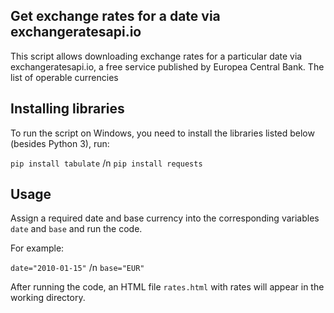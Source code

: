 ## Get exchange rates for a date via exchangeratesapi.io

This script allows downloading exchange rates for a particular date via exchangeratesapi.io, a free service published by Europea Central Bank. The list of operable currencies

## Installing libraries

To run the script on Windows, you need to install the libraries listed below (besides Python 3), run:

`pip install tabulate` /n
`pip install requests`


## Usage

Assign a required date and base currency into the corresponding variables `date` and `base` and run the code.

For example:

`date="2010-01-15"` /n
`base="EUR"`

After running the code, an HTML file `rates.html` with rates will appear in the working directory.
